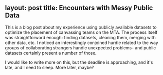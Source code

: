 layout: post
title: Encounters with Messy Public Data
---
This is a blog post about my experience using publicly available datasets to optimize the placement of canvassing teams on the MTA. The process itself was straightforward enough: finding datasets, cleaning them, merging with other data, etc.  I noticed an interestingly conjoined hurdle related to the way groups of collaborating strangers handle unexpected problems- and public datasets certainly present a number of those.

I would like to write more on this, but the deadline is approaching, and it's late, and I need to sleep.
More later, maybe?  



